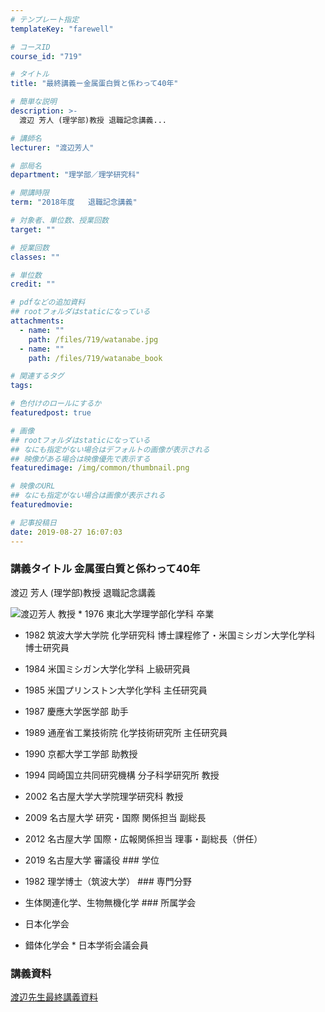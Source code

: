 ```yaml
---
# テンプレート指定
templateKey: "farewell"

# コースID
course_id: "719"

# タイトル
title: "最終講義ー金属蛋白質と係わって40年"

# 簡単な説明
description: >-
  渡辺 芳人 (理学部)教授 退職記念講義...

# 講師名
lecturer: "渡辺芳人"

# 部局名
department: "理学部／理学研究科"

# 開講時限
term: "2018年度	退職記念講義"

# 対象者、単位数、授業回数
target: ""

# 授業回数
classes: ""

# 単位数
credit: ""

# pdfなどの追加資料
## rootフォルダはstaticになっている
attachments: 
  - name: "" 
    path: /files/719/watanabe.jpg
  - name: "" 
    path: /files/719/watanabe_book

# 関連するタグ
tags:

# 色付けのロールにするか
featuredpost: true

# 画像
## rootフォルダはstaticになっている
## なにも指定がない場合はデフォルトの画像が表示される
## 映像がある場合は映像優先で表示する
featuredimage: /img/common/thumbnail.png

# 映像のURL
## なにも指定がない場合は画像が表示される
featuredmovie: 

# 記事投稿日
date: 2019-08-27 16:07:03
---
```


### 講義タイトル 金属蛋白質と係わって40年

渡辺 芳人 (理学部)教授 退職記念講義

![ 渡辺芳人 教授](/files/719/watanabe.jpg) * 1976 東北大学理学部化学科 卒業

* 1982 筑波大学大学院 化学研究科 博士課程修了・米国ミシガン大学化学科 博士研究員
* 1984 米国ミシガン大学化学科 上級研究員
* 1985 米国プリンストン大学化学科 主任研究員
* 1987 慶應大学医学部 助手
* 1989 通産省工業技術院 化学技術研究所 主任研究員
* 1990 京都大学工学部 助教授
* 1994 岡崎国立共同研究機構 分子科学研究所 教授
* 2002 名古屋大学大学院理学研究科  教授
* 2009 名古屋大学 研究・国際 関係担当 副総長
* 2012 名古屋大学 国際・広報関係担当 理事・副総長（併任）
* 2019 名古屋大学 審議役 ### 学位

* 1982 理学博士（筑波大学） ### 専門分野
* 生体関連化学、生物無機化学 ### 所属学会
* 日本化学会
* 錯体化学会 * 日本学術会議会員

### 講義資料

[渡辺先生最終講義資料](/files/719/watanabe_book) 
